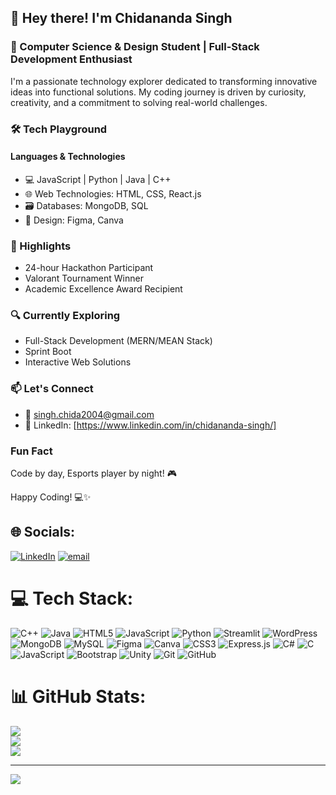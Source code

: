 ## 👋 Hey there! I'm Chidananda Singh

### 🚀 Computer Science & Design Student | Full-Stack Development Enthusiast

I'm a passionate technology explorer dedicated to transforming innovative ideas into functional solutions. My coding journey is driven by curiosity, creativity, and a commitment to solving real-world challenges.

### 🛠 Tech Playground

#### Languages & Technologies
- 💻 JavaScript | Python | Java | C++
- 🌐 Web Technologies: HTML, CSS, React.js
- 🗃 Databases: MongoDB, SQL
- 🎨 Design: Figma, Canva


### 🌟 Highlights
- 24-hour Hackathon Participant
- Valorant Tournament Winner
- Academic Excellence Award Recipient

### 🔍 Currently Exploring
- Full-Stack Development (MERN/MEAN Stack)
- Sprint Boot
- Interactive Web Solutions

### 📫 Let's Connect
- 📧 singh.chida2004@gmail.com
- 💼 LinkedIn: [https://www.linkedin.com/in/chidananda-singh/]

### Fun Fact
Code by day, Esports player by night! 🎮

Happy Coding! 💻✨


## 🌐 Socials:
[![LinkedIn](https://img.shields.io/badge/LinkedIn-%230077B5.svg?logo=linkedin&logoColor=white)](https://linkedin.com/in/chidananda-singh) [![email](https://img.shields.io/badge/Email-D14836?logo=gmail&logoColor=white)](mailto:singh.chida.2004@gmail.com) 

# 💻 Tech Stack:
![C++](https://img.shields.io/badge/c++-%2300599C.svg?style=for-the-badge&logo=c%2B%2B&logoColor=white) ![Java](https://img.shields.io/badge/java-%23ED8B00.svg?style=for-the-badge&logo=openjdk&logoColor=white) ![HTML5](https://img.shields.io/badge/html5-%23E34F26.svg?style=for-the-badge&logo=html5&logoColor=white) ![JavaScript](https://img.shields.io/badge/javascript-%23323330.svg?style=for-the-badge&logo=javascript&logoColor=%23F7DF1E) ![Python](https://img.shields.io/badge/python-3670A0?style=for-the-badge&logo=python&logoColor=ffdd54) ![Streamlit](https://img.shields.io/badge/Streamlit-%23FE4B4B.svg?style=for-the-badge&logo=streamlit&logoColor=white) ![WordPress](https://img.shields.io/badge/WordPress-%23117AC9.svg?style=for-the-badge&logo=WordPress&logoColor=white) ![MongoDB](https://img.shields.io/badge/MongoDB-%234ea94b.svg?style=for-the-badge&logo=mongodb&logoColor=white) ![MySQL](https://img.shields.io/badge/mysql-4479A1.svg?style=for-the-badge&logo=mysql&logoColor=white) ![Figma](https://img.shields.io/badge/figma-%23F24E1E.svg?style=for-the-badge&logo=figma&logoColor=white) ![Canva](https://img.shields.io/badge/Canva-%2300C4CC.svg?style=for-the-badge&logo=Canva&logoColor=white) ![CSS3](https://img.shields.io/badge/css3-%231572B6.svg?style=for-the-badge&logo=css3&logoColor=white) ![Express.js](https://img.shields.io/badge/express.js-%23404d59.svg?style=for-the-badge&logo=express&logoColor=%2361DAFB) ![C#](https://img.shields.io/badge/c%23-%23239120.svg?style=for-the-badge&logo=csharp&logoColor=white) ![C](https://img.shields.io/badge/c-%2300599C.svg?style=for-the-badge&logo=c&logoColor=white) ![JavaScript](https://img.shields.io/badge/javascript-%23323330.svg?style=for-the-badge&logo=javascript&logoColor=%23F7DF1E) ![Bootstrap](https://img.shields.io/badge/bootstrap-%238511FA.svg?style=for-the-badge&logo=bootstrap&logoColor=white) ![Unity](https://img.shields.io/badge/unity-%23000000.svg?style=for-the-badge&logo=unity&logoColor=white) ![Git](https://img.shields.io/badge/git-%23F05033.svg?style=for-the-badge&logo=git&logoColor=white) ![GitHub](https://img.shields.io/badge/github-%23121011.svg?style=for-the-badge&logo=github&logoColor=white)
# 📊 GitHub Stats:
![](https://github-readme-stats.vercel.app/api?username=Chida-singh&theme=dark&hide_border=false&include_all_commits=true&count_private=true)<br/>
![](https://nirzak-streak-stats.vercel.app/?user=Chida-singh&theme=dark&hide_border=false)<br/>
![](https://github-readme-stats.vercel.app/api/top-langs/?username=Chida-singh&theme=dark&hide_border=false&include_all_commits=true&count_private=true&layout=compact)

---
[![](https://visitcount.itsvg.in/api?id=Chida-singh&icon=3&color=10)](https://visitcount.itsvg.in)

<!-- Proudly created with GPRM ( https://gprm.itsvg.in ) -->
